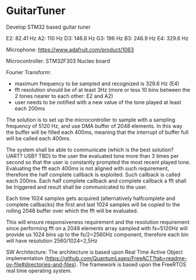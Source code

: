 # GuitarTuner
Develop STM32 based guitar tuner

E2: 82.41 Hz
A2: 110 Hz
D3: 146.8 Hz
G3: 196 Hz
B3: 246.9 Hz
E4: 329.6 Hz

Microphone: https://www.adafruit.com/product/1063

Microcontroller: STM32F303 Nucleo board

Fourier Transform:
- maximum frequency to be sampled and recognized is 329.6 Hz (E4)
- fft resolution should be of at least 3Hz (more or less 10 bins between the 2 tones nearer to each other: E2 and A2)
- user needs to be notified with a new value of the tone played at least each 200ms

The solution is to set up the microcontroller to sample with a sampling frequency of 5120 Hz, and use DMA buffer of 2048 elements. In this way the buffer will be filled each 400ms, meaning that the interrupt of buffer full will be called each 400ms.

The system shall be able to communicate (which is the best solution? UART? USB? TBD) to the user the evaluated tone more than 3 times per second so that the user is constantly prompted the most recent played tone. Evaluating the fft each 400ms is not aligned with such requirement, therefore the half complete callback is exploited. Such callback is called each 200ms. Each half complete callback and complete callback a fft shall be triggered and result shall be communicated to the user.

Each time 1024 samples gets acquired (alternatively halfcomplete and complete callbacks) the first and last 1024 samples will be copied to the rolling 2048 buffer over which the fft will be evaluated.

This will ensure responsiveness requirement and the resolution requirement since performing fft on a 2048 elements array sampled with fs=5120Hz will provide us 1024 bins up to the fs/2=2560Hz component, therefore each bin will have resolution 2560/1024=2,5Hz

SW Architecture:
The architecture is based upon Real Time Active Object implementation (https://github.com/QuantumLeaps/FreeACT?tab=readme-ov-file#directories-and-files).
The framework is based upon the FreeRTOS real time operating system.

